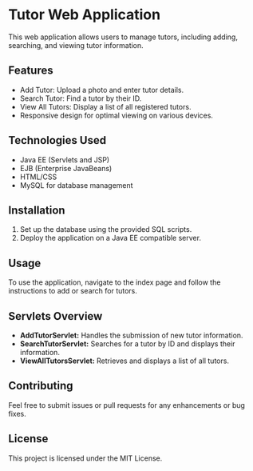 

   



<body>
    <h1>Tutor Web Application</h1>
    <p>This web application allows users to manage tutors, including adding, searching, and viewing tutor information.</p>

  <h2>Features</h2>
  <ul>
      <li>Add Tutor: Upload a photo and enter tutor details.</li>
      <li>Search Tutor: Find a tutor by their ID.</li>
      <li>View All Tutors: Display a list of all registered tutors.</li>
      <li>Responsive design for optimal viewing on various devices.</li>
  </ul>

  <h2>Technologies Used</h2>
  <ul>
      <li>Java EE (Servlets and JSP)</li>
      <li>EJB (Enterprise JavaBeans)</li>
      <li>HTML/CSS</li>
      <li>MySQL for database management</li>
  </ul>

  <h2>Installation</h2>
  <ol>
      <li>Set up the database using the provided SQL scripts.</li>
      <li>Deploy the application on a Java EE compatible server.</li>
  </ol>

  <h2>Usage</h2>
  <p>To use the application, navigate to the index page and follow the instructions to add or search for tutors.</p>

  <h2>Servlets Overview</h2>
  <ul>
      <li><strong>AddTutorServlet:</strong> Handles the submission of new tutor information.</li>
      <li><strong>SearchTutorServlet:</strong> Searches for a tutor by ID and displays their information.</li>
      <li><strong>ViewAllTutorsServlet:</strong> Retrieves and displays a list of all tutors.</li>
  </ul>

  <h2>Contributing</h2>
  <p>Feel free to submit issues or pull requests for any enhancements or bug fixes.</p>

  <h2>License</h2>
  <p>This project is licensed under the MIT License.</p>


  
</body>
</html>
